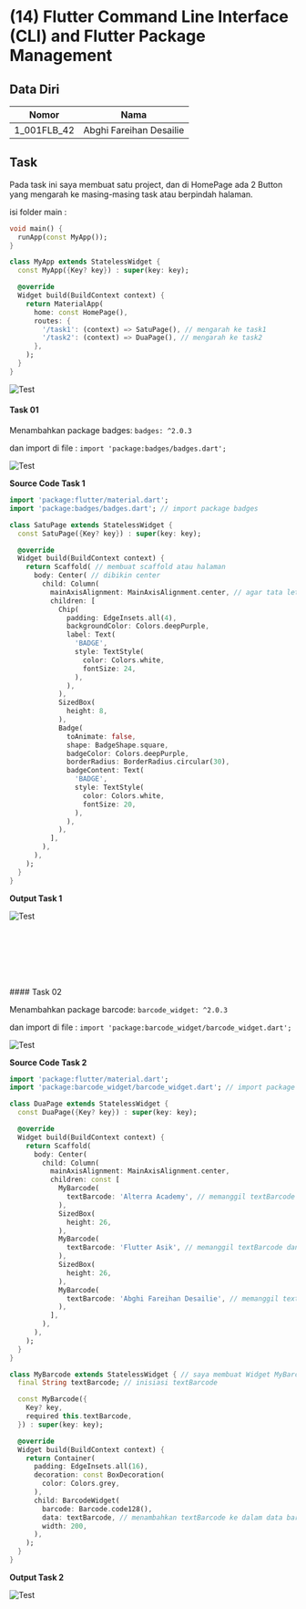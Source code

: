 # (14) Flutter Command Line Interface (CLI) and Flutter Package Management

## Data Diri

| Nomor       | Nama                    |
| ----------- | ----------------------- |
| 1_001FLB_42 | Abghi Fareihan Desailie |

## Task

Pada task ini saya membuat satu project, dan di HomePage ada 2 Button yang mengarah ke masing-masing task atau berpindah halaman.

isi folder main :

```dart
void main() {
  runApp(const MyApp());
}

class MyApp extends StatelessWidget {
  const MyApp({Key? key}) : super(key: key);

  @override
  Widget build(BuildContext context) {
    return MaterialApp(
      home: const HomePage(),
      routes: {
        '/task1': (context) => SatuPage(), // mengarah ke task1
        '/task2': (context) => DuaPage(), // mengarah ke task2
      },
    );
  }
}
```

![Test](../screenshots/ss_homepage.png)

#### Task 01

Menambahkan package badges:
`badges: ^2.0.3`

dan import di file :
`import 'package:badges/badges.dart';`

![Test](../screenshots/ss_package.png)

**Source Code Task 1**

```dart
import 'package:flutter/material.dart';
import 'package:badges/badges.dart'; // import package badges

class SatuPage extends StatelessWidget {
  const SatuPage({Key? key}) : super(key: key);

  @override
  Widget build(BuildContext context) {
    return Scaffold( // membuat scaffold atau halaman
      body: Center( // dibikin center
        child: Column(
          mainAxisAlignment: MainAxisAlignment.center, // agar tata letak axis center
          children: [
            Chip(
              padding: EdgeInsets.all(4),
              backgroundColor: Colors.deepPurple,
              label: Text(
                'BADGE',
                style: TextStyle(
                  color: Colors.white,
                  fontSize: 24,
                ),
              ),
            ),
            SizedBox(
              height: 8,
            ),
            Badge(
              toAnimate: false,
              shape: BadgeShape.square,
              badgeColor: Colors.deepPurple,
              borderRadius: BorderRadius.circular(30),
              badgeContent: Text(
                'BADGE',
                style: TextStyle(
                  color: Colors.white,
                  fontSize: 20,
                ),
              ),
            ),
          ],
        ),
      ),
    );
  }
}

```

**Output Task 1**

![Test](../screenshots//ss_task_1.png)

<br>
<br>
<br>
<br>
<br>
<br>
#### Task 02

Menambahkan package barcode:
`barcode_widget: ^2.0.3`

dan import di file :
`import 'package:barcode_widget/barcode_widget.dart';`

![Test](../screenshots/ss_package.png)

**Source Code Task 2**

```dart
import 'package:flutter/material.dart';
import 'package:barcode_widget/barcode_widget.dart'; // import package barcode

class DuaPage extends StatelessWidget {
  const DuaPage({Key? key}) : super(key: key);

  @override
  Widget build(BuildContext context) {
    return Scaffold(
      body: Center(
        child: Column(
          mainAxisAlignment: MainAxisAlignment.center,
          children: const [
            MyBarcode(
              textBarcode: 'Alterra Academy', // memanggil textBarcode dan isi datanya
            ),
            SizedBox(
              height: 26,
            ),
            MyBarcode(
              textBarcode: 'Flutter Asik', // memanggil textBarcode dan isi datanya
            ),
            SizedBox(
              height: 26,
            ),
            MyBarcode(
              textBarcode: 'Abghi Fareihan Desailie', // memanggil textBarcode dan isi datanya
            ),
          ],
        ),
      ),
    );
  }
}

class MyBarcode extends StatelessWidget { // saya membuat Widget MyBarcode() agar bisa menambahkan barcode dengan 1 widget dan hanya mengubah data (text nya saja)
  final String textBarcode; // inisiasi textBarcode

  const MyBarcode({
    Key? key,
    required this.textBarcode,
  }) : super(key: key);

  @override
  Widget build(BuildContext context) {
    return Container(
      padding: EdgeInsets.all(16),
      decoration: const BoxDecoration(
        color: Colors.grey,
      ),
      child: BarcodeWidget(
        barcode: Barcode.code128(),
        data: textBarcode, // menambahkan textBarcode ke dalam data barcode
        width: 200,
      ),
    );
  }
}
```

**Output Task 2**

![Test](../screenshots//ss_task_2.png)
